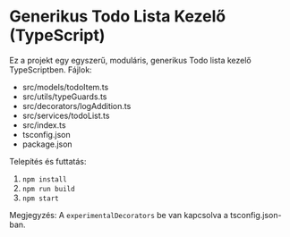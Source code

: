 # Generikus Todo Lista Kezelő (TypeScript)

Ez a projekt egy egyszerű, moduláris, generikus Todo lista kezelő TypeScriptben.
Fájlok:
- src/models/todoItem.ts
- src/utils/typeGuards.ts
- src/decorators/logAddition.ts
- src/services/todoList.ts
- src/index.ts
- tsconfig.json
- package.json

Telepítés és futtatás:
1. `npm install`
2. `npm run build`
3. `npm start`

Megjegyzés: A `experimentalDecorators` be van kapcsolva a tsconfig.json-ban.
